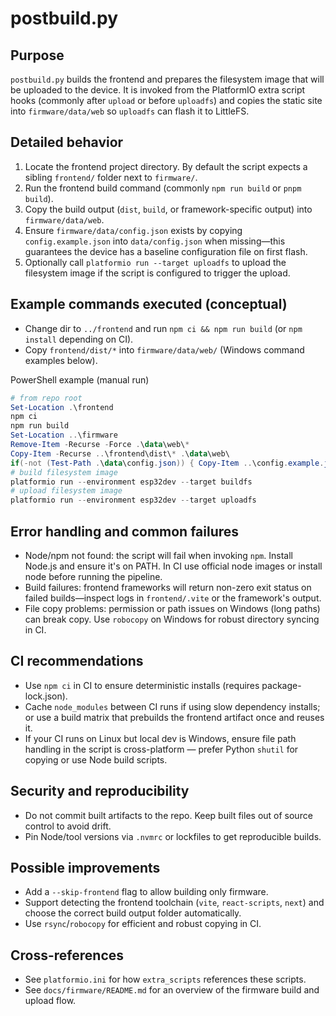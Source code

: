 postbuild.py
=================

Purpose
-------
`postbuild.py` builds the frontend and prepares the filesystem image that will be uploaded to the device. It is invoked from the PlatformIO extra script hooks (commonly after `upload` or before `uploadfs`) and copies the static site into `firmware/data/web` so `uploadfs` can flash it to LittleFS.

Detailed behavior
-----------------
1. Locate the frontend project directory. By default the script expects a sibling `frontend/` folder next to `firmware/`.
2. Run the frontend build command (commonly `npm run build` or `pnpm build`).
3. Copy the build output (`dist`, `build`, or framework-specific output) into `firmware/data/web`.
4. Ensure `firmware/data/config.json` exists by copying `config.example.json` into `data/config.json` when missing—this guarantees the device has a baseline configuration file on first flash.
5. Optionally call `platformio run --target uploadfs` to upload the filesystem image if the script is configured to trigger the upload.

Example commands executed (conceptual)
-------------------------------------
- Change dir to `../frontend` and run `npm ci && npm run build` (or `npm install` depending on CI).
- Copy `frontend/dist/*` into `firmware/data/web/` (Windows command examples below).

PowerShell example (manual run)

```powershell
# from repo root
Set-Location .\frontend
npm ci
npm run build
Set-Location ..\firmware
Remove-Item -Recurse -Force .\data\web\*
Copy-Item -Recurse ..\frontend\dist\* .\data\web\
if(-not (Test-Path .\data\config.json)) { Copy-Item ..\config.example.json .\data\config.json }
# build filesystem image
platformio run --environment esp32dev --target buildfs
# upload filesystem image
platformio run --environment esp32dev --target uploadfs
```

Error handling and common failures
---------------------------------
- Node/npm not found: the script will fail when invoking `npm`. Install Node.js and ensure it's on PATH. In CI use official node images or install node before running the pipeline.
- Build failures: frontend frameworks will return non-zero exit status on failed builds—inspect logs in `frontend/.vite` or the framework's output.
- File copy problems: permission or path issues on Windows (long paths) can break copy. Use `robocopy` on Windows for robust directory syncing in CI.

CI recommendations
------------------
- Use `npm ci` in CI to ensure deterministic installs (requires package-lock.json).
- Cache `node_modules` between CI runs if using slow dependency installs; or use a build matrix that prebuilds the frontend artifact once and reuses it.
- If your CI runs on Linux but local dev is Windows, ensure file path handling in the script is cross-platform — prefer Python `shutil` for copying or use Node build scripts.

Security and reproducibility
---------------------------
- Do not commit built artifacts to the repo. Keep built files out of source control to avoid drift.
- Pin Node/tool versions via `.nvmrc` or lockfiles to get reproducible builds.

Possible improvements
---------------------
- Add a `--skip-frontend` flag to allow building only firmware.
- Support detecting the frontend toolchain (`vite`, `react-scripts`, `next`) and choose the correct build output folder automatically.
- Use `rsync`/`robocopy` for efficient and robust copying in CI.

Cross-references
----------------
- See `platformio.ini` for how `extra_scripts` references these scripts.
- See `docs/firmware/README.md` for an overview of the firmware build and upload flow.
